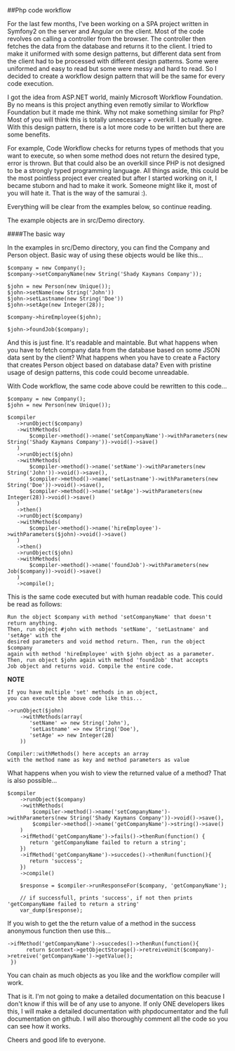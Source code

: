##Php code workflow

For the last few months, I've been working on a SPA project written in Symfony2 on the server and Angular on the client. Most of the code revolves on calling a controller
from the browser. The controller then fetches the data from the database and returns it to the client. I tried to make it uniformed with 
some design patterns, but different data sent from the client had to be processed with different design patterns. Some were uniformed and easy
to read but some were messy and hard to read. So I decided to create a workflow design pattern that will be the same for every code execution.

I got the idea from ASP.NET world, mainly Microsoft Workflow Foundation. By no means is this project anything even remotly similar to Workflow
Foundation but it made me think. Why not make something similar for Php? Most of you will think this is totally unnecessary + overkill. I actually
agree. With this design pattern, there is a lot more code to be written but there are some benefits.

For example, Code Workflow checks for returns types of methods that you want to execute, so when some method does not return the desired type,
error is thrown. But that could also be an overkill since PHP is not designed to be a strongly typed programming language. All things aside, this 
could be the most pointless project ever created but after I started working on it, I became stuborn and had to make it work. Someone might like it,
most of you will hate it. That is the way of the samurai :).

Everything will be clear from the examples below, so continue reading.

The example objects are in src/Demo directory.

####The basic way

In the examples in src/Demo directory, you can find the Company and Person object. Basic way of using these objects would be like this...
 
 ```
 $company = new Company();
 $company->setCompanyName(new String('Shady Kaymans Company'));
 
 $john = new Person(new Unique());
 $john->setName(new String('John'))
 $john->setLastname(new String('Doe'))
 $john->setAge(new Integer(28));
 
 $company->hireEmployee($john);
 
 $john->foundJob($company);
 ```
 
 And this is just fine. It's readable and maintable. But what happens when you have to fetch company data from the database based on some JSON
 data sent by the client? What happens when you have to create a Factory that creates Person object based on database data? Even with pristine
 usage of design patterns, this code could become unreadable. 
 
 With Code workflow, the same code above could be rewritten to this code...
 
 ```
 $company = new Company();
 $john = new Person(new Unique());
 
$compiler
    ->runObject($company)
    ->withMethods(
        $compiler->method()->name('setCompanyName')->withParameters(new String('Shady Kaymans Company'))->void()->save()
    )
    ->runObject($john)
    ->withMethods(
        $compiler->method()->name('setName')->withParameters(new String('John'))->void()->save(),
        $compiler->method()->name('setLastname')->withParameters(new String('Doe'))->void()->save(),
        $compiler->method()->name('setAge')->withParameters(new Integer(28))->void()->save()
    )
    ->then()
    ->runObject($company)
    ->withMethods(
        $compiler->method()->name('hireEmployee')->withParameters($john)->void()->save()
    )
    ->then()
    ->runObject($john)
    ->withMethods(
        $compiler->method()->name('foundJob')->withParameters(new Job($company))->void()->save()
    )
    ->compile();
 ```
 
 This is the same code executed but with human readable code. This could be read as follows:
 
 ```
 Run the object $company with method 'setCompanyName' that doesn't return anything. 
 Then, run object #john with methods 'setName', 'setLastname' and 'setAge' with the 
 desired parameters and void method return. Then, run the object $company 
 again with method 'hireEmployee' with $john object as a parameter.  
 Then, run object $john again with method 'foundJob' that accepts  
 Job object and returns void. Compile the entire code. 
 ```
 
 **NOTE**
 
 ```
 If you have multiple 'set' methods in an object, 
 you can execute the above code like this...
 
 ->runObject($john)
     ->withMethods(array(
        'setName' => new String('John'),
        'setLastname' => new String('Doe'),
        'setAge' => new Integer(28)
     ))
 
 Compiler::withMethods() here accepts an array 
 with the method name as key and method parameters as value
 ```
 
 What happens when you wish to view the returned value of a method? That is also possible...
 
 ```
 $compiler
     ->runObject($company)
     ->withMethods(
         $compiler->method()->name('setCompanyName')->withParameters(new String('Shady Kaymans Company'))->void()->save(),
         $compiler->method()->name('getCompanyName')->string()->save()
     )
     ->ifMethod('getCompanyName')->fails()->thenRun(function() {
        return 'getCompanyName failed to return a string';
     })
     ->ifMethod('getCompanyName')->succedes()->thenRun(function(){
        return 'success';
     })
     ->compile()
     
     $response = $compiler->runResponseFor($company, 'getCompanyName');
     
     // if successfull, prints 'success', if not then prints 'getCompanyName failed to return a string'
     var_dump($response);
 ```
 
 If you wish to get the the return value of a method in the success anonymous function then use this...
 
 ```
 ->ifMethod('getCompanyName')->succedes()->thenRun(function(){
       return $context->getObjectStorage()->retreiveUnit($company)->retreive('getCompanyName')->getValue();
  })
 ```
 
 You can chain as much objects as you like and the workflow compiler will work.
 
 That is it. I'm not going to make a detailed documentation on this beacuse I don't know if this will be 
 of any use to anyone. If only ONE developers likes this, I will make a detailed documentation with phpdocumentator
 and the full documentation on github. I will also thoroughly comment all the code so you can see how it works.
 
 Cheers and good life to everyone.
 
 




